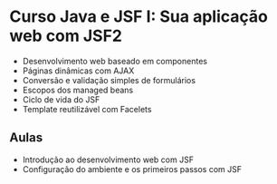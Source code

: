 # Curso Java e JSF I: Sua aplicação web com JSF2

- Desenvolvimento web baseado em componentes
- Páginas dinâmicas com AJAX
- Conversão e validação simples de formulários
- Escopos dos managed beans
- Ciclo de vida do JSF
- Template reutilizável com Facelets

## Aulas
- Introdução ao desenvolvimento web com JSF
- Configuração do ambiente e os primeiros passos com JSF 


 
